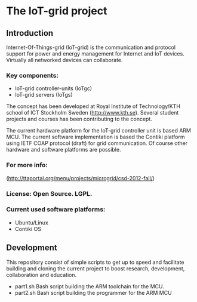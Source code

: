 The IoT-grid project
====================

Introduction
-------------
Internet-Of-Things-grid (IoT-grid) is the communication and protocol support 
for power and energy management for Internet and IoT devices. Virtually 
all networked devices can collaborate.

### Key components:
* IoT-grid controller-units (IoTgc) 
* IoT-grid servers (IoTgs)

The concept has been developed at Royal Institute of Technology/KTH school
of ICT Stockholm Sweden (http://www.kth.se). Several student projects and 
courses has been contributing to the concept.  


The current hardware platform for the IoT-grid controller unit is based ARM 
MCU. The current software implementation is based the Contiki platform using 
IETF COAP protocol (draft) for grid communication. Of course other hardware
and software platforms are possible.

### For more info:
(http://ttaportal.org/menu/projects/microgrid/csd-2012-fall/) 

### License: Open Source. LGPL.


### Current used software platforms:
* Ubuntu/Linux
* Contiki OS


Development
-----------
This repository consist of simple scripts to get up to speed and facilitate 
building and cloning the current project to boost research, development, 
collaboration and education.


* part1.sh Bash script building the ARM toolchain for the MCU.
* part2.sh Bash script building the programmer for the ARM MCU

